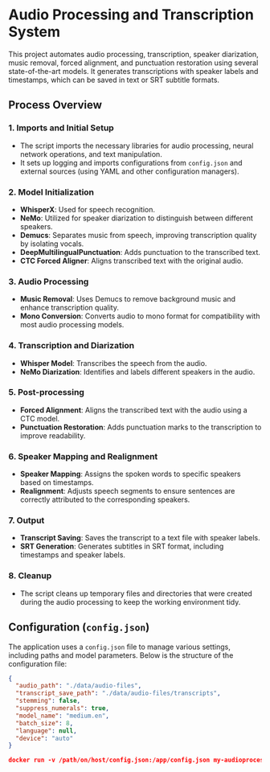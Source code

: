 # Audio Processing and Transcription System

This project automates audio processing, transcription, speaker diarization, music removal, forced alignment, and punctuation restoration using several state-of-the-art models. It generates transcriptions with speaker labels and timestamps, which can be saved in text or SRT subtitle formats.

## Process Overview

### 1. **Imports and Initial Setup**
   - The script imports the necessary libraries for audio processing, neural network operations, and text manipulation.
   - It sets up logging and imports configurations from `config.json` and external sources (using YAML and other configuration managers).

### 2. **Model Initialization**
   - **WhisperX**: Used for speech recognition.
   - **NeMo**: Utilized for speaker diarization to distinguish between different speakers.
   - **Demucs**: Separates music from speech, improving transcription quality by isolating vocals.
   - **DeepMultilingualPunctuation**: Adds punctuation to the transcribed text.
   - **CTC Forced Aligner**: Aligns transcribed text with the original audio.

### 3. **Audio Processing**
   - **Music Removal**: Uses Demucs to remove background music and enhance transcription quality.
   - **Mono Conversion**: Converts audio to mono format for compatibility with most audio processing models.

### 4. **Transcription and Diarization**
   - **Whisper Model**: Transcribes the speech from the audio.
   - **NeMo Diarization**: Identifies and labels different speakers in the audio.

### 5. **Post-processing**
   - **Forced Alignment**: Aligns the transcribed text with the audio using a CTC model.
   - **Punctuation Restoration**: Adds punctuation marks to the transcription to improve readability.

### 6. **Speaker Mapping and Realignment**
   - **Speaker Mapping**: Assigns the spoken words to specific speakers based on timestamps.
   - **Realignment**: Adjusts speech segments to ensure sentences are correctly attributed to the corresponding speakers.

### 7. **Output**
   - **Transcript Saving**: Saves the transcript to a text file with speaker labels.
   - **SRT Generation**: Generates subtitles in SRT format, including timestamps and speaker labels.

### 8. **Cleanup**
   - The script cleans up temporary files and directories that were created during the audio processing to keep the working environment tidy.

## Configuration (`config.json`)

The application uses a `config.json` file to manage various settings, including paths and model parameters. Below is the structure of the configuration file:

```json
{
  "audio_path": "./data/audio-files",
  "transcript_save_path": "./data/audio-files/transcripts",
  "stemming": false,
  "suppress_numerals": true,
  "model_name": "medium.en",
  "batch_size": 8,
  "language": null,
  "device": "auto"
}

docker run -v /path/on/host/config.json:/app/config.json my-audioprocessor-app